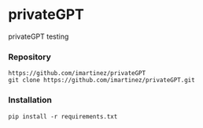 # privateGPT

privateGPT testing

### Repository

```
https://github.com/imartinez/privateGPT
git clone https://github.com/imartinez/privateGPT.git
```

### Installation
```
pip install -r requirements.txt
```